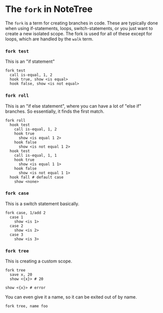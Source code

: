 # The `fork` in NoteTree

The `fork` is a term for creating branches in code. These are typically
done when using if-statements, loops, switch-statements, or you just
want to create a new isolated scope. The fork is used for all of these
except for loops, which are handled by the `walk` term.

### `fork test`

This is an "if statement"

```
fork test
  call is-equal, 1, 2
  hook true, show <is equal>
  hook false, show <is not equal>
```

### `fork roll`

This is an "if else statement", where you can have a lot of "else if"
branches. So essentially, it finds the first match.

```
fork roll
  hook test
    call is-equal, 1, 2
    hook true
      show <is equal 1 2>
    hook false
      show <is not equal 1 2>
  hook test
    call is-equal, 1, 1
    hook true
      show <is equal 1 1>
    hook false
      show <is not equal 1 1>
  hook fall # default case
    show <none>
```

### `fork case`

This is a switch statement basically.

```
fork case, 1/add 2
  case 1
    show <is 1>
  case 2
    show <is 2>
  case 3
    show <is 3>
```

### `fork tree`

This is creating a custom scope.

```
fork tree
  save x, 20
  show <{x}> # 20

show <{x}> # error
```

You can even give it a name, so it can be exited out of by name.

```
fork tree, name foo
```
